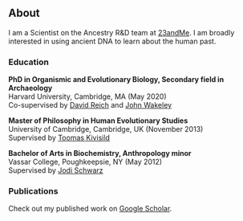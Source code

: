 ## About

I am a Scientist on the Ancestry R&D team at [23andMe](https://www.23andme.com/). I am broadly interested in using ancient DNA to learn about the human past. 

### Education
**PhD in Organismic and Evolutionary Biology, Secondary field in Archaeology**<br/>
Harvard University, Cambridge, MA (May 2020)<br/>
Co-supervised by [David Reich](https://reich.hms.harvard.edu/) and [John Wakeley](https://wakeleylab.oeb.harvard.edu/)

**Master of Philosophy in Human Evolutionary Studies**<br/>
University of Cambridge, Cambridge, UK (November 2013)<br/>
Supervised by [Toomas Kivisild](https://gbiomed.kuleuven.be/english/research/50000622/laboratories/Laboratory%20for%20Human%20Evolutionary%20Genetics)

**Bachelor of Arts in Biochemistry, Anthropology minor**<br/>
Vassar College, Poughkeepsie, NY (May 2012)<br/>
Supervised by [Jodi Schwarz](https://pages.vassar.edu/joschwarz/)

### Publications
Check out my published work on [Google Scholar](https://scholar.google.com/citations?hl=en&user=uqljZg4AAAAJ). 
